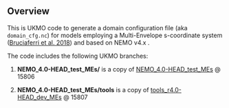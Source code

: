 ## Overview
This is UKMO code to generate a domain configuration file (aka `domain_cfg.nc`) for models employing a Multi-Envelope s-coordinate system ([Bruciaferri et al. 2018](https://link.springer.com/article/10.1007/s10236-018-1189-x)) and based on NEMO v4.x .

The code includes the following UKMO branches:

1. **NEMO_4.0-HEAD_test_MEs/** is a copy of [NEMO_4.0-HEAD_test_MEs](https://code.metoffice.gov.uk/svn/nemo/NEMO/branches/UKMO/NEMO_4.0-HEAD_test_MEs) @ 15806

2. **NEMO_4.0-HEAD_test_MEs/tools** is a copy of [tools_r4.0-HEAD_dev_MEs](https://code.metoffice.gov.uk/svn/nemo/NEMO/branches/UKMO/tools_r4.0-HEAD_dev_MEs) @ 15807

